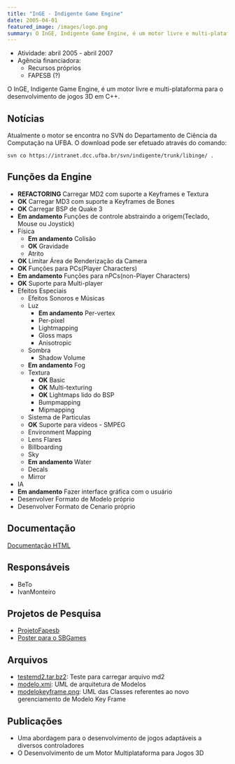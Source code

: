 ```yaml
---
title: "InGE - Indigente Game Engine"
date: 2005-04-01
featured_image: /images/logo.png
summary: O InGE, Indigente Game Engine, é um motor livre e multi-plataforma para o desenvolvimento de jogos 3D em C++.
---
```


- Atividade: abril 2005 - abril 2007
- Agência financiadora: 
    - Recursos próprios
    - FAPESB (?)

O InGE, Indigente Game Engine, é um motor livre e multi-plataforma para o desenvolvimento de jogos 3D em C++.

## Notícias

Atualmente o motor se encontra no SVN do Departamento de Ciência da Computação na UFBA. O download pode ser efetuado através do comando:

    svn co https://intranet.dcc.ufba.br/svn/indigente/trunk/libinge/ .

## Funções da Engine

- **REFACTORING** Carregar MD2 com suporte a Keyframes e Textura
- **OK** Carregar MD3 com suporte a Keyframes de Bones
- **OK** Carregar BSP de Quake 3
- **Em andamento** Funções de controle abstraindo a origem(Teclado, Mouse ou Joystick)
- Física
    + **Em andamento** Colisão
    + **OK** Gravidade
    + Atrito
- **OK** Limitar Área de Renderização da Camera
- **OK** Funções para PCs(Player Characters)
- **Em andamento** Funções para nPCs(non-Player Characters)
- **OK** Suporte para Multi-player
- Efeitos Especiais
    + Efeitos Sonoros e Músicas
    + Luz
        * **Em andamento** Per-vertex
        * Per-pixel
        * Lightmapping
        * Gloss maps
        * Anisotropic
    + Sombra
        + Shadow Volume
    + **Em andamento** Fog
    + Textura
        * **OK** Basic
        * **OK** Multi-texturing
        * **OK** Lightmaps lido do BSP
        * Bumpmapping
        * Mipmapping
    + Sistema de Particulas
    + **OK** Suporte para vídeos - SMPEG
    + Environment Mapping
    + Lens Flares
    + Billboarding
    + Sky
    + **Em andamento** Water
    + Decals
    + Mirror
- IA
- **Em andamento** Fazer interface gráfica com o usuário
- Desenvolver Formato de Modelo próprio
- Desenvolver Formato de Cenario próprio

## Documentação

[Documentação HTML](http://indigente.sourceforge.net/documents/)

## Responsáveis

- BeTo
- IvanMonteiro

## Projetos de Pesquisa

- [ProjetoFapesb](https://wiki.dcc.ufba.br/bin/view/Indigente/ProjetoFapesb)
- [Poster para o SBGames](https://wiki.dcc.ufba.br/bin/view/Indigente/PosterSBGames)

## Arquivos

- [testemd2.tar.bz2](https://wiki.dcc.ufba.br/pub/Indigente/EngineIndigente/testemd2.tar.bz2): Teste para carregar arquivo md2
- [modelo.xmi](https://wiki.dcc.ufba.br/pub/Indigente/EngineIndigente/modelo.xmi): UML de arquitetura de Modelos
- [modelokeyframe.png](https://wiki.dcc.ufba.br/pub/Indigente/EngineIndigente/ModeloKeyFrame.png): UML das Classes referentes ao novo gerenciamento de Modelo Key Frame

## Publicações

- Uma abordagem para o desenvolvimento de jogos adaptáveis a diversos controladores
- O Desenvolvimento de um Motor Multiplataforma para Jogos 3D
